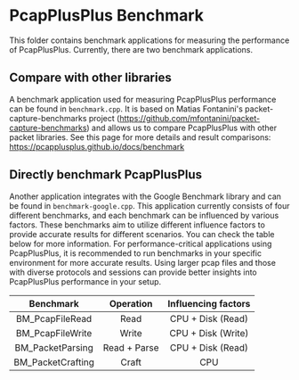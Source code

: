 PcapPlusPlus Benchmark
======================

This folder contains benchmark applications for measuring the performance of PcapPlusPlus. Currently, there are two benchmark applications.

## Compare with other libraries

A benchmark application used for measuring PcapPlusPlus performance can be found in `benchmark.cpp`. It is based on Matias Fontanini's packet-capture-benchmarks project (https://github.com/mfontanini/packet-capture-benchmarks) and allows us to compare PcapPlusPlus with other packet libraries. See this page for more details and result comparisons: https://pcapplusplus.github.io/docs/benchmark

## Directly benchmark PcapPlusPlus

Another application integrates with the Google Benchmark library and can be found in `benchmark-google.cpp`. This application currently consists of four different benchmarks, and each benchmark can be influenced by various factors. These benchmarks aim to utilize different influence factors to provide accurate results for different scenarios. You can check the table below for more information. For performance-critical applications using PcapPlusPlus, it is recommended to run benchmarks in your specific environment for more accurate results. Using larger pcap files and those with diverse protocols and sessions can provide better insights into PcapPlusPlus performance in your setup.

|     Benchmark     |   Operation   |  Influencing factors |
|:-----------------:|:-------------:|:--------------------:|
| BM_PcapFileRead   |     Read      |  CPU + Disk (Read)   |
| BM_PcapFileWrite  |     Write     |  CPU + Disk (Write)  |
| BM_PacketParsing  | Read + Parse  |  CPU + Disk (Read)   |
| BM_PacketCrafting |     Craft     |        CPU           |
